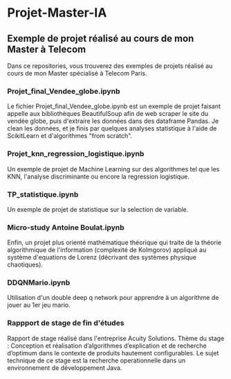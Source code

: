 # Projet-Master-IA

## Exemple de projet réalisé au cours de mon Master à Telecom

Dans ce repositories, vous trouverez des exemples de projets réalisé au cours de mon Master spécialisé à Telecom Paris.

### Projet_final_Vendee_globe.ipynb

Le fichier Projet_final_Vendee_globe.ipynb est un exemple de projet faisant appelle aux bibliothèques BeautifulSoup afin de web scraper le site du vendée globe, puis d'extraire les données dans des dataframe Pandas.
Je clean les données, et je finis par quelques analyses statistique à l'aide de ScikitLearn et d'algorithmes "from scratch".

### Projet_knn_regression_logistique.ipynb

Un exemple de projet de Machine Learning sur des algorithmes tel que les KNN, l'analyse discriminante ou encore la regression logistique.

### TP_statistique.ipynb

Un exemple de projet de statistique sur la selection de variable.

### Micro-study Antoine Boulat.ipynb

Enfin, un projet plus orienté mathématique théorique qui traite de la théorie algorithmique de l'information (complexité de Kolmgorov) appliqué au système d'equations de Lorenz (décrivant des systèmes physique chaotiques).

### DDQNMario.ipynb

Utilisation d'un double deep q network pour apprendre à un algorithme de jouer au 1er jeu mario.

### Rappport de stage de fin d'études

Rapport de stage réalisé dans l'entreprise Acuity Solutions. Thème du stage : Conception et réalisation d’algorithmes d’explication et de recherche d’optimum dans le contexte de produits hautement configurables. 
Le sujet technique de ce stage est la recherche operationnelle dans un environnement de développement Java.
